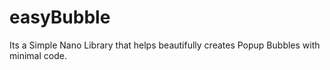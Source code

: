 # easyBubble
Its a Simple Nano Library that helps beautifully creates Popup Bubbles with minimal code.
